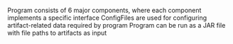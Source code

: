

Program consists of 6 major components, where each component implements a specific interface
ConfigFiles are used for configuring artifact-related data required by program
Program can be run as a JAR file with file paths to artifacts as input
